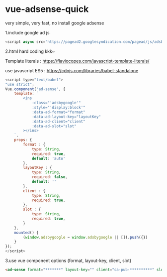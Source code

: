 # vue-adsense-quick
very simple, very  fast, no install   google adsense

1.include google ad js
```javascript
<script async src="https://pagead2.googlesyndication.com/pagead/js/adsbygoogle.js"></script>
```


2.html hard coding kkk~ 

Template literals : https://flaviocopes.com/javascript-template-literals/

use javascript ES5 : https://cdnjs.com/libraries/babel-standalone

```javascript
<script type="text/babel">
"use strict";
Vue.component('ad-sense', {
    template: `
        <ins
            :class="'adsbygoogle'"
            :style="'display:block'"
            :data-ad-format="format"
            :data-ad-layout-key="layoutKey"
            :data-ad-client="client"
            :data-ad-slot="slot"
        ></ins>
    `,
    props: {
        format : {
            type: String,
            required: true,
            default: 'auto'
        },
        layoutKey : {
            type: String,
            required: false,
            default: ''
        },
        client : {
            type: String,
            required: true,
        },
        slot : {
            type: String,
            required: true,
        }
    },
    mounted() {
        (window.adsbygoogle = window.adsbygoogle || []).push({})
    }
});
</script>
```

3.use vue component
options (format, layout-key, client, slot)

```html
<ad-sense format="*******" layout-key="" client="ca-pub-**********" slot="********"></ad-sense>
```
